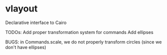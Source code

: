 # vlayout
Declarative interface to Cairo

TODOs:
Add proper transformation system for commands
Add ellipses

BUGS:
in Commands.scale, we do not properly transform circles (since we don't have ellipses)
